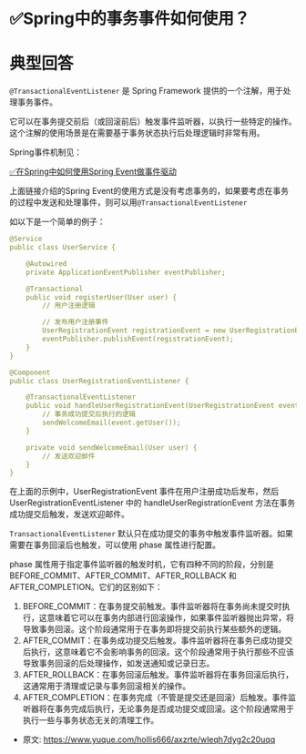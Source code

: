# ✅Spring中的事务事件如何使用？
<!--page header-->

<a name="EhEal"></a>
# 典型回答

`@TransactionalEventListener` 是 Spring Framework 提供的一个注解，用于处理事务事件。

它可以在事务提交前后（或回滚前后）触发事件监听器，以执行一些特定的操作。这个注解的使用场景是在需要基于事务状态执行后处理逻辑时非常有用。

Spring事件机制见：

[✅在Spring中如何使用Spring Event做事件驱动](https://www.yuque.com/hollis666/axzrte/lgs78ulq6l3cg1qk?view=doc_embed)

上面链接介绍的Spring Event的使用方式是没有考虑事务的，如果要考虑在事务的过程中发送和处理事件，则可以用`@TransactionalEventListener`

如以下是一个简单的例子：

```yaml
@Service
public class UserService {

    @Autowired
    private ApplicationEventPublisher eventPublisher;

    @Transactional
    public void registerUser(User user) {
        // 用户注册逻辑

        // 发布用户注册事件
        UserRegistrationEvent registrationEvent = new UserRegistrationEvent(user);
        eventPublisher.publishEvent(registrationEvent);
    }
}

@Component
public class UserRegistrationEventListener {

    @TransactionalEventListener
    public void handleUserRegistrationEvent(UserRegistrationEvent event) {
        // 事务成功提交后执行的逻辑
        sendWelcomeEmail(event.getUser());
    }

    private void sendWelcomeEmail(User user) {
        // 发送欢迎邮件
    }
}

```

在上面的示例中，UserRegistrationEvent 事件在用户注册成功后发布，然后 UserRegistrationEventListener 中的 handleUserRegistrationEvent 方法在事务成功提交后触发，发送欢迎邮件。

`TransactionalEventListener` 默认只在成功提交的事务中触发事件监听器。如果需要在事务回滚后也触发，可以使用 phase 属性进行配置。

phase 属性用于指定事件监听器的触发时机，它有四种不同的阶段，分别是 BEFORE_COMMIT、AFTER_COMMIT、AFTER_ROLLBACK 和 AFTER_COMPLETION。它们的区别如下：

1. BEFORE_COMMIT：在事务提交前触发。事件监听器将在事务尚未提交时执行，这意味着它可以在事务内部进行回滚操作，如果事件监听器抛出异常，将导致事务回滚。这个阶段通常用于在事务即将提交前执行某些额外的逻辑。
2. AFTER_COMMIT：在事务成功提交后触发。事件监听器将在事务已成功提交后执行，这意味着它不会影响事务的回滚。这个阶段通常用于执行那些不应该导致事务回滚的后处理操作，如发送通知或记录日志。
3. AFTER_ROLLBACK：在事务回滚后触发。事件监听器将在事务回滚后执行，这通常用于清理或记录与事务回滚相关的操作。
4. AFTER_COMPLETION：在事务完成（不管是提交还是回滚）后触发。事件监听器将在事务完成后执行，无论事务是否成功提交或回滚。这个阶段通常用于执行一些与事务状态无关的清理工作。




<!--page footer-->
- 原文: <https://www.yuque.com/hollis666/axzrte/wleqh7dyg2c20uqq>